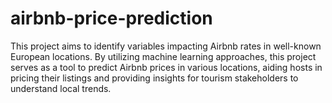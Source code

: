 # airbnb-price-prediction
This project aims to identify variables impacting Airbnb rates in well-known European locations. By utilizing machine learning approaches, this project serves as a tool to predict Airbnb prices in various locations, aiding hosts in pricing their listings and providing insights for tourism stakeholders to understand local trends.
